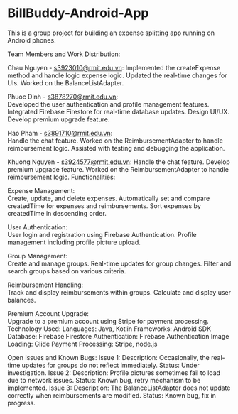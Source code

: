 # BillBuddy-Android-App
This is a group project for building an expense splitting app running on Android phones.

Team Members and Work Distribution:

Chau Nguyen - s3923010@rmit.edu.vn:
    Implemented the createExpense method and handle logic expense logic.
    Updated the real-time changes for UIs.
    Worked on the BalanceListAdapter.


Phuoc Dinh - s3878270@rmit.edu.vn:  
    Developed the user authentication and profile management features.
    Integrated Firebase Firestore for real-time database updates.
    Design UI/UX.
    Develop premium upgrade feature.
    
Hao Pham - s3891710@rmit.edu.vn:  
    Handle the chat feature.
    Worked on the ReimbursementAdapter to handle reimbursement logic.
    Assisted with testing and debugging the application.

Khuong Nguyen - s3924577@rmit.edu.vn:
    Handle the chat feature.
    Develop premium upgrade feature.
    Worked on the ReimbursementAdapter to handle reimbursement logic.
Functionalities:

Expense Management:  
    Create, update, and delete expenses.
    Automatically set and compare createdTime for expenses and reimbursements.
    Sort expenses by createdTime in descending order.
    
User Authentication:  
    User login and registration using Firebase Authentication.
    Profile management including profile picture upload.
    
Group Management:  
    Create and manage groups.
    Real-time updates for group changes.
    Filter and search groups based on various criteria.
    
Reimbursement Handling:  
    Track and display reimbursements within groups.
    Calculate and display user balances.
    
Premium Account Upgrade:  
    Upgrade to a premium account using Stripe for payment processing.
Technology Used: Languages: Java, Kotlin Frameworks: Android SDK Database: Firebase Firestore Authentication: Firebase Authentication Image Loading: Glide Payment Processing: Stripe, node.js

Open Issues and Known Bugs: Issue 1:
Description: Occasionally, the real-time updates for groups do not reflect immediately. Status: Under investigation. Issue 2:
Description: Profile pictures sometimes fail to load due to network issues. Status: Known bug, retry mechanism to be implemented. Issue 3:
Description: The BalanceListAdapter does not update correctly when reimbursements are modified. Status: Known bug, fix in progress.
